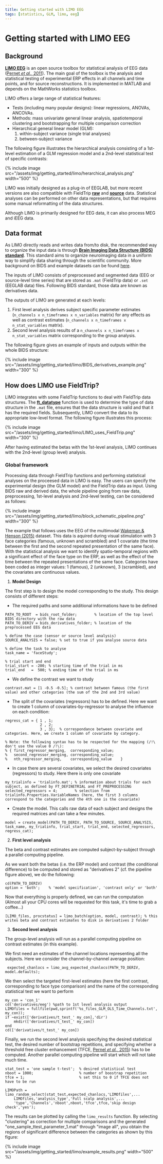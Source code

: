 ```yaml
---
title: Getting started with LIMO EEG
tags: [statistics, GLM, limo, eeg]
---
```


# Getting started with LIMO EEG

## Background

**[LIMO EEG](https://github.com/LIMO-EEG-Toolbox/limo_tools/wiki)** is an open source toolbox for statistical analysis of EEG data ([Pernet *et al.*, 2011](https://doi.org/10.1155/2011/831409)). The main goal of the toolbox is the analysis and statistical testing of experimental ERP effects in all channels and 
time points, and for source reconstructions. It is implemented in MATLAB and depends on the MathWorks statistics toolbox.

LIMO offers a large range of statistical features:

- Tests (including many popular designs): linear regressions, ANOVAs, ANCOVAs.
- Methods: mass univariate general linear analysis, spatiotemporal clustering and bootstrapping for multiple comparison correction
- Hierarchical general linear model (GLM):
	1. within-subject variance (single trial analyses)
	2. between-subject variance

The following figure illustrates the hierarchical analysis consisting of a 1st-level estimation of a GLM regression model and a 2nd-level statistical test of specific contrasts:

{% include image src="/assets/img/getting_started/limo/herarchical_analysis.png" width="500" %}

LIMO was initially designed as a plug-in of EEGLAB, but more recent versions are also compatible with FieldTrip **[raw](http://github.com/fieldtrip/fieldtrip/blob/release/ft_datatype_raw.m)** and **[source](http://github.com/fieldtrip/fieldtrip/blob/release/ft_datatype_source/)** data. Statistical analyses can be performed on other data representations, but that requires some manual reformatting of the data structures.

Although LIMO is primarily designed for EEG data, it can also process MEG and iEEG data.

## Data format

As LIMO directly reads and writes data from/to disk, the recommended way to organize the input data is through **[Brain Imaging Data Structure (BIDS) standard](https://bids.neuroimaging.io/index.html)**. This standard aims to organize neuroimaging data in a uniform way to simplify data sharing through the scientific community. More background on BIDS and example datasets can be found [here](/example/bids).

The inputs of LIMO consists of preprocessed and segmented data (EEG or source-level time series) that are stored as `.mat` (FieldTrip data) or `.set` (EEGLAB data) files. Following BIDS standard, those data are known as derivatives data.

The outputs of LIMO are generated at each levels:

1. First level analysis derives subject specific parameter estimates (`n_channels x n_timeframes x n_variables` matrix) for any effects as well as contrast estimates (`n_channels x n_timeframes x n_stat_variables` matrix). 
2. Second level analysis results of a `n_channels x n_timeframes x n_stat_variables` matrix corresponding to the group analysis.

The following figure gives an example of inputs and outputs within the whole BIDS structure:

{% include image src="/assets/img/getting_started/limo/BIDS_derivatives_example.png" width="300" %}

## How does LIMO use FieldTrip?

LIMO integrates with some FieldTrip functions to deal with FieldTrip data structures. The **[ft_datatype](https://www.fieldtriptoolbox.org/reference/ft_datatype/)** function is used to determine the type of data structure in the `.mat` file, ensures that the data structure is valid and that it has the required fields. Subsequently, LIMO convert the data to its appropriate low-level format. The following figure illustrates this process:

{% include image src="/assets/img/getting_started/limo/LIMO_uses_FieldTrip.png" width="300" %}

After having estimated the betas with the 1st-level analysis, LIMO continues with the 2nd-level (group level) analysis.

### Global framework

Processing data through FieldTrip functions and performing statistical analyses on the proceesed data in LIMO is easy. The users can specify the experimental design (the GLM model) and the FieldTrip data as input. Using BIDS raw and derived data, the whole pipeline going from raw data, preprocessing, 1st-level analysis and 2nd-level testing, can be considered as follows: 

{% include image src="/assets/img/getting_started/limo/block_schematic_pipeline.png" width="300" %}

The example that follows uses the EEG of the multimodal [Wakeman & Henson (2015)](https://www.nature.com/articles/sdata20151) dataset. This data is aquired during visual stimulation with 3 face categories (famous, unknown and scrambled) and 1 covariate (the time between the first and the second repeated presentation of the same face). With the statistical analysis we want to identify spatio-temporal regions with a significant effect of the face type on the ERP, as well as the effect of the time between the repeated presentations of the same face. Categories have been coded as integer values: 1 (famous), 2 (unknown), 3 (scrambled), and the covariates are continuous values.

1. **Model Design**

The first step is to design the model corresponding to the study. This design consists of different steps:

- The required paths and some additional informations have to be defined
```
PATH_TO_ROOT  = bids_root_folder;        % location of the top level BIDS directory with the raw data
PATH_TO_DERIV = bids_derivatives_folder; % location of the preprocessed EEG data

% define the case (sensor or source level analysis)
SOURCE_ANALYSIS = false; % set to true if you analyse source data

% define the task to analyse
task_name = 'faceStudy';

% trial start and end
trial_start = -200; % starting time of the trial in ms
trial_end   =  500; % ending time of the trial in ms
```

- We define the contrast we want to study

```
contrast.mat = [1 -0.5 -0.5]; % contrast between famous (the first value) and other categories (the sum of the 2nd and 3rd value)
```

- The split of the covariates (regressors) has to be defined. Here we want to create 1 column of covariates-by-regressor to analyse the influence on each condition:

```
regress_cat = { 1 , 1;   
                2 , 2;
                3 , 3};  % correspondance between covariate and categories. Here, we create 1 column of covariate by category.

% Note: the following syntax has to be respected for the mapping (/!\ don't use the value 0 /!\):
% { first_regressor_merging,  corresponding_value;
%   second_regressor_merging, corresponding_value;
%   nth_regressor_merging,    corresponding_value    }
```

- In case there are several covariates, we select the desired covariates (regressors) to study. Here there is only one covariate

```
my_trialinfo = 'trialinfo.mat'; % information about trials for each subject, as defined by FT_DEFINETRIAL and FT_PREPROCESSING
selected_regressors = 4;        % selection from trialinfo.Properties.VariableNames (here, the first 3 columns correspond to the categories and the 4th one is the covariate)
```

- Create the model. This calls raw data of each subject and designs the required matrices and can take a few minutes.

```
model = create_model(PATH_TO_DERIV, PATH_TO_SOURCE, SOURCE_ANALYSIS, task_name, my_trialinfo, trial_start, trial_end, selected_regressors, regress_cat);
```

2. **First level analysis**

The beta and contrast estimates are computed subject-by-subject through a parallel computing pipeline.

As we want both the betas (i.e. the ERP model) and contrast (the conditional difference) to be computed and stored as "derivatives 2" (cf. the pipeline figure above), we do the following:

```
cd(PATH_TO_DERIV)
option = 'both';    % 'model specification', 'contrast only' or 'both'
```

Now that everything is properly defined, we can run the computation (Almost all your CPU cores will be requested for this task, it's time to grab a coffee...)

```
[LIMO_files, procstatus] = limo_batch(option, model, contrast); % this writes beta and contrast estimates to disk in derivatives 2 folder
```

3. **Second level analysis**

The group-level analysis will run as a parallel computing pipeline on contrast estimates (in this example).

We first need an estimates of the channel locations representing all the subjects. Here we consider the channel-by-channel average position:

```
 expected_chanlocs = limo_avg_expected_chanlocs(PATH_TO_DERIV, model.defaults);
```

We then select the targeted first-level estimates (here the first contrast, corresponding to face type comparison) and the name of the corresponding statistical test we want to perform

```
my_con = 'con_1'
cd('derivatives/eeg') %path to 1st level analysis output
LIMOfiles = fullfile(pwd,sprintf('%s_files_GLM_OLS_Time_Channels.txt', my_con));
if ~exist(['derivatives/t_test_' my_con],'dir')
    mkdir(['derivatives/t_test_' my_con])
end
cd(['derivatives/t_test_' my_con])
```

Finally, we run the second level analysis specifying the desired statistical test, the desired number of bootstrap repetitions, and specifying whether a threshold free cluster enhancement (TFCE, [Pernel *et al.*, 2015](https://www.ncbi.nlm.nih.gov/pmc/articles/PMC4510917/)) has to be computed. Another parallel computing pipeline will start which will not take much time.

```
stat_test = 'one sample t-test';  % desired statistical test
nboot = 1000;                     % number of boostrap repetition
tfce = 1;                         % set this to 0 if TFCE does not have to be run

LIMOPath = limo_random_select(stat_test,expected_chanlocs,'LIMOfiles',... 
    LIMOfiles,'analysis_type','Full scalp analysis',...
    'type','Channels','nboot',nboot,'tfce',tfce,'skip design check','yes');
```

The results can be plotted by calling the `limo_results` function. By selecting "clustering" as correction for multiple comparisons and the generated "one_sample_ttest_parameter_1.mat" through "image all", you obtain the regions of significant difference between the categories as shown by this figure:

{% include image src="/assets/img/getting_started/limo/example_results.png" width="500" %}
